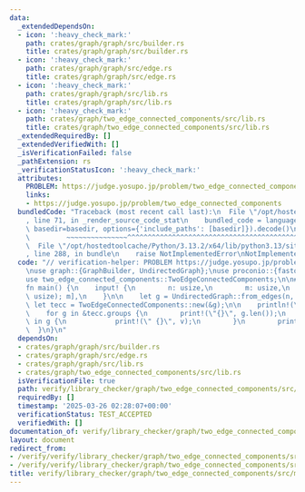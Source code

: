 ```yaml
---
data:
  _extendedDependsOn:
  - icon: ':heavy_check_mark:'
    path: crates/graph/graph/src/builder.rs
    title: crates/graph/graph/src/builder.rs
  - icon: ':heavy_check_mark:'
    path: crates/graph/graph/src/edge.rs
    title: crates/graph/graph/src/edge.rs
  - icon: ':heavy_check_mark:'
    path: crates/graph/graph/src/lib.rs
    title: crates/graph/graph/src/lib.rs
  - icon: ':heavy_check_mark:'
    path: crates/graph/two_edge_connected_components/src/lib.rs
    title: crates/graph/two_edge_connected_components/src/lib.rs
  _extendedRequiredBy: []
  _extendedVerifiedWith: []
  _isVerificationFailed: false
  _pathExtension: rs
  _verificationStatusIcon: ':heavy_check_mark:'
  attributes:
    PROBLEM: https://judge.yosupo.jp/problem/two_edge_connected_components
    links:
    - https://judge.yosupo.jp/problem/two_edge_connected_components
  bundledCode: "Traceback (most recent call last):\n  File \"/opt/hostedtoolcache/Python/3.13.2/x64/lib/python3.13/site-packages/onlinejudge_verify/documentation/build.py\"\
    , line 71, in _render_source_code_stat\n    bundled_code = language.bundle(stat.path,\
    \ basedir=basedir, options={'include_paths': [basedir]}).decode()\n          \
    \         ~~~~~~~~~~~~~~~^^^^^^^^^^^^^^^^^^^^^^^^^^^^^^^^^^^^^^^^^^^^^^^^^^^^^^^^^^^^^^^^^^\n\
    \  File \"/opt/hostedtoolcache/Python/3.13.2/x64/lib/python3.13/site-packages/onlinejudge_verify/languages/rust.py\"\
    , line 288, in bundle\n    raise NotImplementedError\nNotImplementedError\n"
  code: "// verification-helper: PROBLEM https://judge.yosupo.jp/problem/two_edge_connected_components\n\
    \nuse graph::{GraphBuilder, UndirectedGraph};\nuse proconio::{fastout, input};\n\
    use two_edge_connected_components::TwoEdgeConnectedComponents;\n\n#[fastout]\n\
    fn main() {\n    input! {\n        n: usize,\n        m: usize,\n        ab: [(usize,\
    \ usize); m],\n    }\n\n    let g = UndirectedGraph::from_edges(n, &ab);\n   \
    \ let tecc = TwoEdgeConnectedComponents::new(&g);\n\n    println!(\"{}\", tecc.groups.len());\n\
    \    for g in &tecc.groups {\n        print!(\"{}\", g.len());\n        for v\
    \ in g {\n            print!(\" {}\", v);\n        }\n        println!();\n  \
    \  }\n}\n"
  dependsOn:
  - crates/graph/graph/src/builder.rs
  - crates/graph/graph/src/edge.rs
  - crates/graph/graph/src/lib.rs
  - crates/graph/two_edge_connected_components/src/lib.rs
  isVerificationFile: true
  path: verify/library_checker/graph/two_edge_connected_components/src/main.rs
  requiredBy: []
  timestamp: '2025-03-26 02:28:07+00:00'
  verificationStatus: TEST_ACCEPTED
  verifiedWith: []
documentation_of: verify/library_checker/graph/two_edge_connected_components/src/main.rs
layout: document
redirect_from:
- /verify/verify/library_checker/graph/two_edge_connected_components/src/main.rs
- /verify/verify/library_checker/graph/two_edge_connected_components/src/main.rs.html
title: verify/library_checker/graph/two_edge_connected_components/src/main.rs
---
```

